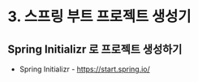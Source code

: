 # 3. 스프링 부트 프로젝트 생성기
## Spring Initializr 로 프로젝트 생성하기
- Spring Initializr - https://start.spring.io/